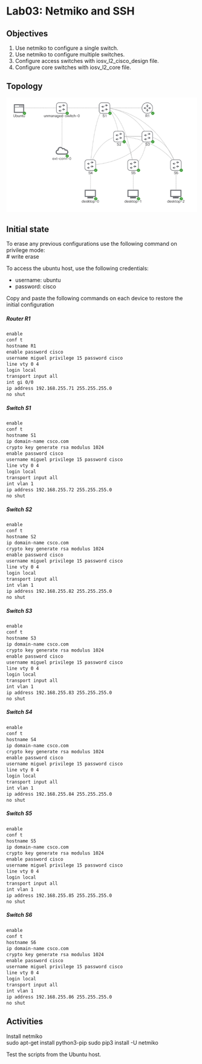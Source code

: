 # Lab03: Netmiko and SSH  

## Objectives

1. Use netmiko to configure a single switch.
2. Use netmiko to configure multiple switches.
3. Configure access switches with iosv_l2_cisco_design file.
4. Configure core switches with iosv_l2_core file.

## Topology

![Topology](/lab03/lab03.PNG)

## Initial state

To erase any previous configurations use the following command on privilege mode:  
\# write erase  

To access the ubuntu host, use the following credentials:
- username: ubuntu
- password: cisco

Copy and paste the following commands on each device to restore the initial configuration

##### Router R1
    enable
    conf t
    hostname R1
    enable password cisco
    username miguel privilege 15 password cisco
    line vty 0 4
    login local
    transport input all
    int gi 0/0
    ip address 192.168.255.71 255.255.255.0
    no shut

##### Switch S1
    enable
    conf t
    hostname S1
    ip domain-name csco.com
    crypto key generate rsa modulus 1024
    enable password cisco
    username miguel privilege 15 password cisco
    line vty 0 4
    login local
    transport input all
    int vlan 1
    ip address 192.168.255.72 255.255.255.0
    no shut

##### Switch S2
    enable
    conf t
    hostname S2
    ip domain-name csco.com
    crypto key generate rsa modulus 1024
    enable password cisco
    username miguel privilege 15 password cisco
    line vty 0 4
    login local
    transport input all
    int vlan 1
    ip address 192.168.255.82 255.255.255.0
    no shut

##### Switch S3
    enable
    conf t
    hostname S3
    ip domain-name csco.com
    crypto key generate rsa modulus 1024
    enable password cisco
    username miguel privilege 15 password cisco
    line vty 0 4
    login local
    transport input all
    int vlan 1
    ip address 192.168.255.83 255.255.255.0
    no shut

##### Switch S4
    enable
    conf t
    hostname S4
    ip domain-name csco.com
    crypto key generate rsa modulus 1024
    enable password cisco
    username miguel privilege 15 password cisco
    line vty 0 4
    login local
    transport input all
    int vlan 1
    ip address 192.168.255.84 255.255.255.0
    no shut

##### Switch S5
    enable
    conf t
    hostname S5
    ip domain-name csco.com
    crypto key generate rsa modulus 1024
    enable password cisco
    username miguel privilege 15 password cisco
    line vty 0 4
    login local
    transport input all
    int vlan 1
    ip address 192.168.255.85 255.255.255.0
    no shut

##### Switch S6
    enable
    conf t
    hostname S6
    ip domain-name csco.com
    crypto key generate rsa modulus 1024
    enable password cisco
    username miguel privilege 15 password cisco
    line vty 0 4
    login local
    transport input all
    int vlan 1
    ip address 192.168.255.86 255.255.255.0
    no shut

## Activities
Install netmiko  
    sudo apt-get install python3-pip
    sudo pip3 install -U netmiko

Test the scripts from the Ubuntu host.